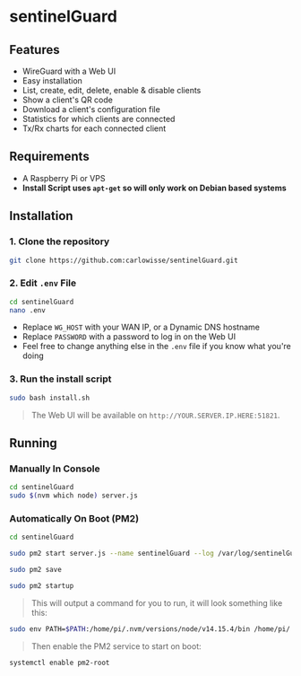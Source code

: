 # sentinelGuard

## Features
* WireGuard with a Web UI
* Easy installation
* List, create, edit, delete, enable & disable clients
* Show a client's QR code
* Download a client's configuration file
* Statistics for which clients are connected
* Tx/Rx charts for each connected client

## Requirements
* A Raspberry Pi or VPS
* **Install Script uses `apt-get` so will only work on Debian based systems**

## Installation
### 1. Clone the repository
```bash
git clone https://github.com:carlowisse/sentinelGuard.git
```

### 2. Edit `.env` File
```bash
cd sentinelGuard
nano .env
```
- Replace `WG_HOST` with your WAN IP, or a Dynamic DNS hostname
- Replace `PASSWORD` with a password to log in on the Web UI
- Feel free to change anything else in the `.env` file if you know what you're doing

### 3. Run the install script
```bash
sudo bash install.sh
```
> The Web UI will be available on `http://YOUR.SERVER.IP.HERE:51821`.


## Running
### Manually In Console
```bash
cd sentinelGuard
sudo $(nvm which node) server.js
```

### Automatically On Boot (PM2)
```bash
cd sentinelGuard

sudo pm2 start server.js --name sentinelGuard --log /var/log/sentinelGuard.log --time

sudo pm2 save

sudo pm2 startup
```

> This will output a command for you to run, it will look something like this:
```bash
sudo env PATH=$PATH:/home/pi/.nvm/versions/node/v14.15.4/bin /home/pi/.nvm/versions/node/v14.15.4/lib/node_modules/pm2/bin/pm2 startup systemd -u pi --hp /home/pi
```

> Then enable the PM2 service to start on boot:
```bash
systemctl enable pm2-root
```
